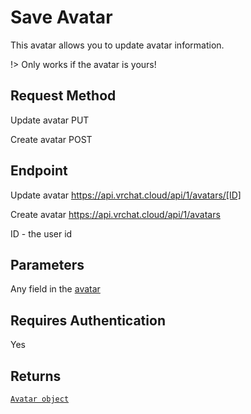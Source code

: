 # Save Avatar

This avatar allows you to update avatar information.

!> Only works if the avatar is yours!

## Request Method
Update avatar
    PUT

Create avatar
    POST

## Endpoint
Update avatar
    https://api.vrchat.cloud/api/1/avatars/[ID]

Create avatar
    https://api.vrchat.cloud/api/1/avatars


ID - the user id

## Parameters
Any field in the [avatar](AvatarAPI/GetByID.md)

## Requires Authentication
Yes

## Returns

[`Avatar object`](../API%20Objects/Avatar.md)
